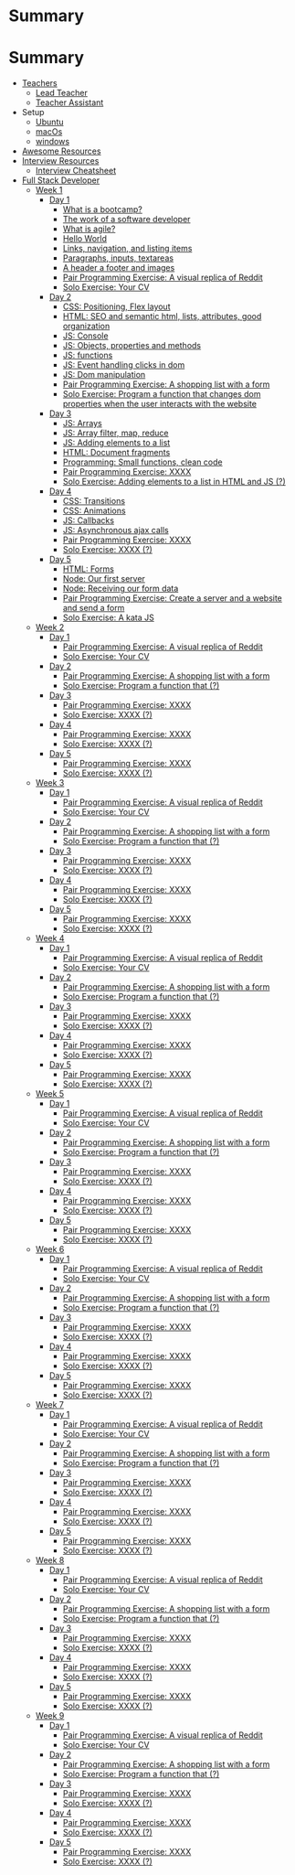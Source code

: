 # Summary

# Summary
* [Teachers](teachers/README.md)
    * [Lead Teacher](teachers/lead_teacher.md)
    * [Teacher Assistant](teachers/teacher_assistant.md)
* Setup
    * [Ubuntu](setup/ubuntu.md)
    * [macOs](setup/macOs.md)
    * [windows](setup/windows.md)
* [Awesome Resources](awesome_resources/README.md)
* [Interview Resources](interviews/README.md)
    * [Interview Cheatsheet](interviews/cheatsheet.md)
* [Full Stack Developer](program/README.md)
    * [Week 1](program/week_1/README.md)
        * [Day 1](program/week_1/day_1/README.md)
            * [What is a bootcamp?](program/week_1/day_1/bootcamp.md)
            * [The work of a software developer](program/week_1/day_1/hello_world.md)
            * [What is agile?](program/week_1/day_1/what_is_agile.md)
            * [Hello World](program/week_1/day_1/hello_world.md)
            * [Links, navigation, and listing items](program/week_1/day_1/hello_world.md)
            * [Paragraphs, inputs, textareas]()
            * [A header a footer and images](program/week_1/day_1/header_footer_images.md)
            * [Pair Programming Exercise: A visual replica of Reddit](program/week_1/day_1/exercises/replica_reddit.md)
            * [Solo Exercise: Your CV](program/week_1/day_1/exercises/replica_reddit.md)
        * [Day 2](program/week_1/day_2/README.md)
            * [CSS: Positioning, Flex layout](program/week_1/day_2/bootcamp.md)
            * [HTML: SEO and semantic html, lists, attributes, good organization ](program/week_1/day_2/hello_world.md)
            * [JS: Console]()
            * [JS: Objects, properties and methods]()
            * [JS: functions]()
            * [JS: Event handling clicks in dom](program/week_1/day_2/what_is_agile.md)
            * [JS: Dom manipulation]()
            * [Pair Programming Exercise: A shopping list with a form](program/week_1/day_2/exercises/replica_reddit.md)
            * [Solo Exercise: Program a function that changes dom properties when the user interacts with the website](program/week_1/day_2/exercises/replica_reddit.md)
        * [Day 3](program/week_1/day_3/README.md)
            * [JS: Arrays]()
            * [JS: Array filter, map, reduce]()
            * [JS: Adding elements to a list](program/week_1/day_2/hello_world.md)
            * [HTML: Document fragments]()
            * [Programming: Small functions, clean code]()
            * [Pair Programming Exercise: XXXX](program/week_1/day_3/exercises/replica_reddit.md)
            * [Solo Exercise: Adding elements to a list in HTML and JS (?)](program/week_1/day_3/exercises/replica_reddit.md)
        * [Day 4](program/week_1/day_4/README.md)
            * [CSS: Transitions]()
            * [CSS: Animations]()
            * [JS: Callbacks]()
            * [JS: Asynchronous ajax calls]()
            * [Pair Programming Exercise: XXXX](program/week_1/day_4/exercises/replica_reddit.md)
            * [Solo Exercise: XXXX (?)](program/week_1/day_4/exercises/replica_reddit.md)
        * [Day 5](program/week_1/day_5/README.md)
            * [HTML: Forms]()
            * [Node: Our first server]()
            * [Node: Receiving our form data]()
            * [Pair Programming Exercise: Create a server and a website and send a form](program/week_1/day_5/exercises/replica_reddit.md)
            * [Solo Exercise: A kata JS](program/week_1/day_5/exercises/replica_reddit.md)
    * [Week 2](program/week_2/README.md)
        * [Day 1](program/week_2/day_1/README.md)
            * [Pair Programming Exercise: A visual replica of Reddit](program/week_2/day_1/exercises/replica_reddit.md)
            * [Solo Exercise: Your CV](program/week_2/day_1/exercises/replica_reddit.md)
        * [Day 2](program/week_2/day_2/README.md)
            * [Pair Programming Exercise: A shopping list with a form](program/week_2/day_2/exercises/replica_reddit.md)
            * [Solo Exercise: Program a function that (?)](program/week_2/day_2/exercises/replica_reddit.md)
        * [Day 3](program/week_2/day_3/README.md)
            * [Pair Programming Exercise: XXXX](program/week_2/day_3/exercises/replica_reddit.md)
            * [Solo Exercise: XXXX (?)](program/week_2/day_3/exercises/replica_reddit.md)
        * [Day 4](program/week_2/day_4/README.md)
            * [Pair Programming Exercise: XXXX](program/week_2/day_4/exercises/replica_reddit.md)
            * [Solo Exercise: XXXX (?)](program/week_2/day_4/exercises/replica_reddit.md)
        * [Day 5](program/week_2/day_5/README.md)
            * [Pair Programming Exercise: XXXX](program/week_2/day_5/exercises/replica_reddit.md)
            * [Solo Exercise: XXXX (?)](program/week_2/day_5/exercises/replica_reddit.md)
    * [Week 3](program/week_3/README.md)
        * [Day 1](program/week_3/day_1/README.md)
            * [Pair Programming Exercise: A visual replica of Reddit](program/week_3/day_1/exercises/replica_reddit.md)
            * [Solo Exercise: Your CV](program/week_3/day_1/exercises/replica_reddit.md)
        * [Day 2](program/week_3/day_2/README.md)
            * [Pair Programming Exercise: A shopping list with a form](program/week_3/day_2/exercises/replica_reddit.md)
            * [Solo Exercise: Program a function that (?)](program/week_3/day_2/exercises/replica_reddit.md)
        * [Day 3](program/week_3/day_3/README.md)
            * [Pair Programming Exercise: XXXX](program/week_3/day_3/exercises/replica_reddit.md)
            * [Solo Exercise: XXXX (?)](program/week_3/day_3/exercises/replica_reddit.md)
        * [Day 4](program/week_3/day_4/README.md)
            * [Pair Programming Exercise: XXXX](program/week_3/day_4/exercises/replica_reddit.md)
            * [Solo Exercise: XXXX (?)](program/week_3/day_4/exercises/replica_reddit.md)
        * [Day 5](program/week_3/day_5/README.md)
            * [Pair Programming Exercise: XXXX](program/week_3/day_5/exercises/replica_reddit.md)
            * [Solo Exercise: XXXX (?)](program/week_3/day_5/exercises/replica_reddit.md)
    * [Week 4](program/week_4/README.md)
        * [Day 1](program/week_4/day_1/README.md)
            * [Pair Programming Exercise: A visual replica of Reddit](program/week_4/day_1/exercises/replica_reddit.md)
            * [Solo Exercise: Your CV](program/week_4/day_1/exercises/replica_reddit.md)
        * [Day 2](program/week_4/day_2/README.md)
            * [Pair Programming Exercise: A shopping list with a form](program/week_4/day_2/exercises/replica_reddit.md)
            * [Solo Exercise: Program a function that (?)](program/week_4/day_2/exercises/replica_reddit.md)
        * [Day 3](program/week_4/day_3/README.md)
            * [Pair Programming Exercise: XXXX](program/week_4/day_3/exercises/replica_reddit.md)
            * [Solo Exercise: XXXX (?)](program/week_4/day_3/exercises/replica_reddit.md)
        * [Day 4](program/week_4/day_4/README.md)
            * [Pair Programming Exercise: XXXX](program/week_4/day_4/exercises/replica_reddit.md)
            * [Solo Exercise: XXXX (?)](program/week_4/day_4/exercises/replica_reddit.md)
        * [Day 5](program/week_4/day_5/README.md)
            * [Pair Programming Exercise: XXXX](program/week_4/day_5/exercises/replica_reddit.md)
            * [Solo Exercise: XXXX (?)](program/week_4/day_5/exercises/replica_reddit.md)
    * [Week 5](program/week_5/README.md)
        * [Day 1](program/week_5/day_1/README.md)
            * [Pair Programming Exercise: A visual replica of Reddit](program/week_5/day_1/exercises/replica_reddit.md)
            * [Solo Exercise: Your CV](program/week_5/day_1/exercises/replica_reddit.md)
        * [Day 2](program/week_5/day_2/README.md)
            * [Pair Programming Exercise: A shopping list with a form](program/week_5/day_2/exercises/replica_reddit.md)
            * [Solo Exercise: Program a function that (?)](program/week_5/day_2/exercises/replica_reddit.md)
        * [Day 3](program/week_5/day_3/README.md)
            * [Pair Programming Exercise: XXXX](program/week_5/day_3/exercises/replica_reddit.md)
            * [Solo Exercise: XXXX (?)](program/week_5/day_3/exercises/replica_reddit.md)
        * [Day 4](program/week_5/day_4/README.md)
            * [Pair Programming Exercise: XXXX](program/week_5/day_4/exercises/replica_reddit.md)
            * [Solo Exercise: XXXX (?)](program/week_5/day_4/exercises/replica_reddit.md)
        * [Day 5](program/week_5/day_5/README.md)
            * [Pair Programming Exercise: XXXX](program/week_5/day_5/exercises/replica_reddit.md)
            * [Solo Exercise: XXXX (?)](program/week_5/day_5/exercises/replica_reddit.md)
    * [Week 6](program/week_6/README.md)
        * [Day 1](program/week_6/day_1/README.md)
            * [Pair Programming Exercise: A visual replica of Reddit](program/week_6/day_1/exercises/replica_reddit.md)
            * [Solo Exercise: Your CV](program/week_6/day_1/exercises/replica_reddit.md)
        * [Day 2](program/week_6/day_2/README.md)
            * [Pair Programming Exercise: A shopping list with a form](program/week_6/day_2/exercises/replica_reddit.md)
            * [Solo Exercise: Program a function that (?)](program/week_6/day_2/exercises/replica_reddit.md)
        * [Day 3](program/week_6/day_3/README.md)
            * [Pair Programming Exercise: XXXX](program/week_6/day_3/exercises/replica_reddit.md)
            * [Solo Exercise: XXXX (?)](program/week_6/day_3/exercises/replica_reddit.md)
        * [Day 4](program/week_6/day_4/README.md)
            * [Pair Programming Exercise: XXXX](program/week_6/day_4/exercises/replica_reddit.md)
            * [Solo Exercise: XXXX (?)](program/week_6/day_4/exercises/replica_reddit.md)
        * [Day 5](program/week_6/day_5/README.md)
            * [Pair Programming Exercise: XXXX](program/week_6/day_5/exercises/replica_reddit.md)
            * [Solo Exercise: XXXX (?)](program/week_6/day_5/exercises/replica_reddit.md)
    * [Week 7](program/week_7/README.md)
        * [Day 1](program/week_7/day_1/README.md)
            * [Pair Programming Exercise: A visual replica of Reddit](program/week_7/day_1/exercises/replica_reddit.md)
            * [Solo Exercise: Your CV](program/week_7/day_1/exercises/replica_reddit.md)
        * [Day 2](program/week_7/day_2/README.md)
            * [Pair Programming Exercise: A shopping list with a form](program/week_7/day_2/exercises/replica_reddit.md)
            * [Solo Exercise: Program a function that (?)](program/week_7/day_2/exercises/replica_reddit.md)
        * [Day 3](program/week_7/day_3/README.md)
            * [Pair Programming Exercise: XXXX](program/week_7/day_3/exercises/replica_reddit.md)
            * [Solo Exercise: XXXX (?)](program/week_7/day_3/exercises/replica_reddit.md)
        * [Day 4](program/week_7/day_4/README.md)
            * [Pair Programming Exercise: XXXX](program/week_7/day_4/exercises/replica_reddit.md)
            * [Solo Exercise: XXXX (?)](program/week_7/day_4/exercises/replica_reddit.md)
        * [Day 5](program/week_7/day_5/README.md)
            * [Pair Programming Exercise: XXXX](program/week_7/day_5/exercises/replica_reddit.md)
            * [Solo Exercise: XXXX (?)](program/week_7/day_5/exercises/replica_reddit.md)
    * [Week 8](program/week_8/README.md)
        * [Day 1](program/week_8/day_1/README.md)
            * [Pair Programming Exercise: A visual replica of Reddit](program/week_8/day_1/exercises/replica_reddit.md)
            * [Solo Exercise: Your CV](program/week_8/day_1/exercises/replica_reddit.md)
        * [Day 2](program/week_8/day_2/README.md)
            * [Pair Programming Exercise: A shopping list with a form](program/week_8/day_2/exercises/replica_reddit.md)
            * [Solo Exercise: Program a function that (?)](program/week_8/day_2/exercises/replica_reddit.md)
        * [Day 3](program/week_8/day_3/README.md)
            * [Pair Programming Exercise: XXXX](program/week_8/day_3/exercises/replica_reddit.md)
            * [Solo Exercise: XXXX (?)](program/week_8/day_3/exercises/replica_reddit.md)
        * [Day 4](program/week_8/day_4/README.md)
            * [Pair Programming Exercise: XXXX](program/week_8/day_4/exercises/replica_reddit.md)
            * [Solo Exercise: XXXX (?)](program/week_8/day_4/exercises/replica_reddit.md)
        * [Day 5](program/week_8/day_5/README.md)
            * [Pair Programming Exercise: XXXX](program/week_8/day_5/exercises/replica_reddit.md)
            * [Solo Exercise: XXXX (?)](program/week_8/day_5/exercises/replica_reddit.md)
    * [Week 9](program/week_9/README.md)
        * [Day 1](program/week_9/day_1/README.md)
            * [Pair Programming Exercise: A visual replica of Reddit](program/week_9/day_1/exercises/replica_reddit.md)
            * [Solo Exercise: Your CV](program/week_9/day_1/exercises/replica_reddit.md)
        * [Day 2](program/week_9/day_2/README.md)
            * [Pair Programming Exercise: A shopping list with a form](program/week_9/day_2/exercises/replica_reddit.md)
            * [Solo Exercise: Program a function that (?)](program/week_9/day_2/exercises/replica_reddit.md)
        * [Day 3](program/week_9/day_3/README.md)
            * [Pair Programming Exercise: XXXX](program/week_9/day_3/exercises/replica_reddit.md)
            * [Solo Exercise: XXXX (?)](program/week_9/day_3/exercises/replica_reddit.md)
        * [Day 4](program/week_9/day_4/README.md)
            * [Pair Programming Exercise: XXXX](program/week_9/day_4/exercises/replica_reddit.md)
            * [Solo Exercise: XXXX (?)](program/week_9/day_4/exercises/replica_reddit.md)
        * [Day 5](program/week_9/day_5/README.md)
            * [Pair Programming Exercise: XXXX](program/week_9/day_5/exercises/replica_reddit.md)
            * [Solo Exercise: XXXX (?)](program/week_9/day_5/exercises/replica_reddit.md)
